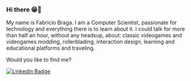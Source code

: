 ### Hi there 😁👋

My name is Fabricio Braga. I am a Computer Scientist, passionate for technology and everything there is to learn about it. I could talk for more than half an hour, without any headsup, about: classic videogames and videogames modding, rollerblading, interaction design, learning and educational platforms and traveling.   

Would you like to find me?

[![Linkedin Badge](https://img.shields.io/badge/-LinkedIn-blue?style=flat-square&logo=Linkedin&logoColor=white&link=https://www.linkedin.com/in/felipefialho)](https://www.linkedin.com/in/fabriciortbraga)


<!--
**bragafabricio/bragafabricio** is a ✨ _special_ ✨ repository because its `README.md` (this file) appears on your GitHub profile.

Here are some ideas to get you started:

- 🔭 I’m currently working on ...
- 🌱 I’m currently learning ...
- 👯 I’m looking to collaborate on ...
- 🤔 I’m looking for help with ...
- 💬 Ask me about ...
- 📫 How to reach me: ...
- 😄 Pronouns: ...
- ⚡ Fun fact: ...
-->
